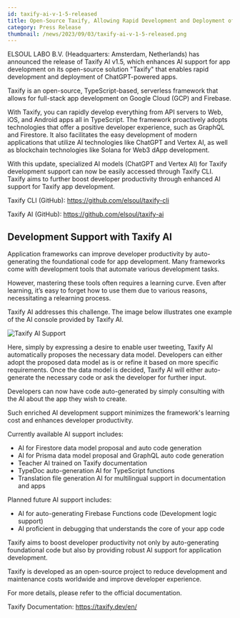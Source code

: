 ```yaml
---
id: taxify-ai-v-1-5-released
title: Open-Source Taxify, Allowing Rapid Development and Deployment of ChatGPT-Enabled Apps, Announces the Release of Enhanced AI Support with Taxify AI v1.5
category: Press Release
thumbnail: /news/2023/09/03/taxify-ai-v-1-5-released.png
---
```


ELSOUL LABO B.V. (Headquarters: Amsterdam, Netherlands) has announced the release of Taxify AI v1.5, which enhances AI support for app development on its open-source solution "Taxify" that enables rapid development and deployment of ChatGPT-powered apps.

Taxify is an open-source, TypeScript-based, serverless framework that allows for full-stack app development on Google Cloud (GCP) and Firebase.

With Taxify, you can rapidly develop everything from API servers to Web, iOS, and Android apps all in TypeScript. The framework proactively adopts technologies that offer a positive developer experience, such as GraphQL and Firestore. It also facilitates the easy development of modern applications that utilize AI technologies like ChatGPT and Vertex AI, as well as blockchain technologies like Solana for Web3 dApp development.

With this update, specialized AI models (ChatGPT and Vertex AI) for Taxify development support can now be easily accessed through Taxify CLI. Taxify aims to further boost developer productivity through enhanced AI support for Taxify app development.

Taxify CLI (GitHub): https://github.com/elsoul/taxify-cli

Taxify AI (GitHub): https://github.com/elsoul/taxify-ai

## Development Support with Taxify AI

Application frameworks can improve developer productivity by auto-generating the foundational code for app development. Many frameworks come with development tools that automate various development tasks.

However, mastering these tools often requires a learning curve. Even after learning, it’s easy to forget how to use them due to various reasons, necessitating a relearning process.

Taxify AI addresses this challenge. The image below illustrates one example of the AI console provided by Taxify AI.

![Taxify AI Support](/news/2023/09/03/taxify-ai-dev-support2.png)

Here, simply by expressing a desire to enable user tweeting, Taxify AI automatically proposes the necessary data model. Developers can either adopt the proposed data model as is or refine it based on more specific requirements. Once the data model is decided, Taxify AI will either auto-generate the necessary code or ask the developer for further input.

Developers can now have code auto-generated by simply consulting with the AI about the app they wish to create.

Such enriched AI development support minimizes the framework's learning cost and enhances developer productivity.

Currently available AI support includes:

- AI for Firestore data model proposal and auto code generation
- AI for Prisma data model proposal and GraphQL auto code generation
- Teacher AI trained on Taxify documentation
- TypeDoc auto-generation AI for TypeScript functions
- Translation file generation AI for multilingual support in documentation and apps

Planned future AI support includes:

- AI for auto-generating Firebase Functions code (Development logic support)
- AI proficient in debugging that understands the core of your app code

Taxify aims to boost developer productivity not only by auto-generating foundational code but also by providing robust AI support for application development.

Taxify is developed as an open-source project to reduce development and maintenance costs worldwide and improve developer experience.

For more details, please refer to the official documentation.

Taxify Documentation: https://taxify.dev/en/
